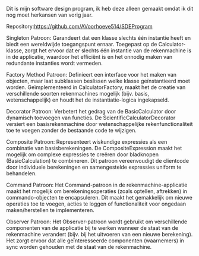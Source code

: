 Dit is mijn software design program, ik heb deze alleen gemaakt omdat ik dit nog moet herkansen van vorig jaar.

Repository:https://github.com/AVoorhoeve514/SDEProgram


Singleton Patroon:
Garandeert dat een klasse slechts één instantie heeft en biedt een wereldwijde toegangspunt ernaar. 
Toegepast op de Calculator-klasse, zorgt het ervoor dat er slechts één instantie van de rekenmachine 
is in de applicatie, waardoor het efficiënt is en het onnodig maken van redundante instanties wordt vermeden.

Factory Method Patroon: 
Definieert een interface voor het maken van objecten, maar laat subklassen beslissen welke klasse 
geïnstantieerd moet worden. Geïmplementeerd in CalculatorFactory, maakt het de creatie van verschillende 
soorten rekenmachines mogelijk (bijv. basis, wetenschappelijk) en houdt het de instantiatie-logica ingekapseld.

Decorator Patroon: 
Verbetert het gedrag van de BasicCalculator door dynamisch toevoegen van functies. 
De ScientificCalculatorDecorator versiert een basisrekenmachine door wetenschappelijke 
rekenfunctionaliteit toe te voegen zonder de bestaande code te wijzigen.

Composite Patroon: 
Representeert wiskundige expressies als een combinatie van basisberekeningen. 
De CompositeExpression maakt het mogelijk om complexe expressies te creëren door bladknopen 
(BasicCalculation) te combineren. Dit patroon vereenvoudigt de clientcode door individuele berekeningen 
en samengestelde expressies uniform te behandelen.

Command Patroon: 
Het Command-patroon in de rekenmachine-applicatie maakt het mogelijk om berekeningsoperaties 
(zoals optellen, aftrekken) in commando-objecten te encapsuleren. 
Dit maakt het gemakkelijk om nieuwe operaties toe te voegen, acties te loggen of functionaliteit voor ongedaan 
maken/herstellen te implementeren.

Observer Patroon: 
Het Observer-patroon wordt gebruikt om verschillende componenten van de applicatie bij te werken wanneer
de staat van de rekenmachine verandert (bijv. bij het uitvoeren van een nieuwe berekening). 
Het zorgt ervoor dat alle geïnteresseerde componenten (waarnemers) in sync worden 
gehouden met de staat van de rekenmachine.